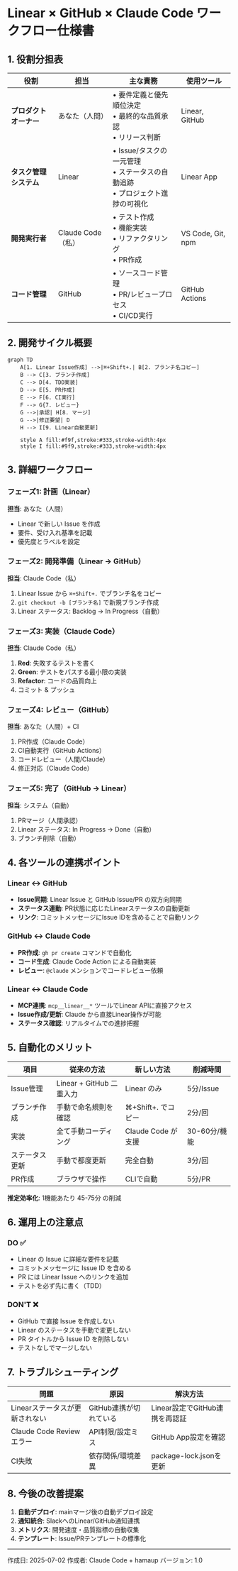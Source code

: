 # Linear × GitHub × Claude Code ワークフロー仕様書

## 1. 役割分担表

| 役割 | 担当 | 主な責務 | 使用ツール |
|------|------|----------|------------|
| **プロダクトオーナー** | あなた（人間） | • 要件定義と優先順位決定<br>• 最終的な品質承認<br>• リリース判断 | Linear, GitHub |
| **タスク管理システム** | Linear | • Issue/タスクの一元管理<br>• ステータスの自動追跡<br>• プロジェクト進捗の可視化 | Linear App |
| **開発実行者** | Claude Code（私） | • テスト作成<br>• 機能実装<br>• リファクタリング<br>• PR作成 | VS Code, Git, npm |
| **コード管理** | GitHub | • ソースコード管理<br>• PR/レビュープロセス<br>• CI/CD実行 | GitHub Actions |

## 2. 開発サイクル概要

```mermaid
graph TD
    A[1. Linear Issue作成] -->|⌘+Shift+.| B[2. ブランチ名コピー]
    B --> C[3. ブランチ作成]
    C --> D[4. TDD実装]
    D --> E[5. PR作成]
    E --> F[6. CI実行]
    F --> G{7. レビュー}
    G -->|承認| H[8. マージ]
    G -->|修正要望| D
    H --> I[9. Linear自動更新]
    
    style A fill:#f9f,stroke:#333,stroke-width:4px
    style I fill:#9f9,stroke:#333,stroke-width:4px
```

## 3. 詳細ワークフロー

### フェーズ1: 計画（Linear）
**担当**: あなた（人間）
- Linear で新しい Issue を作成
- 要件、受け入れ基準を記載
- 優先度とラベルを設定

### フェーズ2: 開発準備（Linear → GitHub）
**担当**: Claude Code（私）
1. Linear Issue から `⌘+Shift+.` でブランチ名をコピー
2. `git checkout -b [ブランチ名]` で新規ブランチ作成
3. Linear ステータス: Backlog → In Progress（自動）

### フェーズ3: 実装（Claude Code）
**担当**: Claude Code（私）
1. **Red**: 失敗するテストを書く
2. **Green**: テストをパスする最小限の実装
3. **Refactor**: コードの品質向上
4. コミット & プッシュ

### フェーズ4: レビュー（GitHub）
**担当**: あなた（人間）+ CI
1. PR作成（Claude Code）
2. CI自動実行（GitHub Actions）
3. コードレビュー（人間/Claude）
4. 修正対応（Claude Code）

### フェーズ5: 完了（GitHub → Linear）
**担当**: システム（自動）
1. PRマージ（人間承認）
2. Linear ステータス: In Progress → Done（自動）
3. ブランチ削除（自動）

## 4. 各ツールの連携ポイント

### Linear ↔ GitHub
- **Issue同期**: Linear Issue と GitHub Issue/PR の双方向同期
- **ステータス連動**: PR状態に応じたLinearステータスの自動更新
- **リンク**: コミットメッセージにIssue IDを含めることで自動リンク

### GitHub ↔ Claude Code
- **PR作成**: `gh pr create` コマンドで自動化
- **コード生成**: Claude Code Action による自動実装
- **レビュー**: `@claude` メンションでコードレビュー依頼

### Linear ↔ Claude Code
- **MCP連携**: `mcp__linear__*` ツールでLinear APIに直接アクセス
- **Issue作成/更新**: Claude から直接Linear操作が可能
- **ステータス確認**: リアルタイムでの進捗把握

## 5. 自動化のメリット

| 項目 | 従来の方法 | 新しい方法 | 削減時間 |
|------|-----------|-----------|----------|
| Issue管理 | Linear + GitHub 二重入力 | Linear のみ | 5分/Issue |
| ブランチ作成 | 手動で命名規則を確認 | ⌘+Shift+. でコピー | 2分/回 |
| 実装 | 全て手動コーディング | Claude Code が支援 | 30-60分/機能 |
| ステータス更新 | 手動で都度更新 | 完全自動 | 3分/回 |
| PR作成 | ブラウザで操作 | CLIで自動 | 5分/PR |

**推定効率化**: 1機能あたり 45-75分 の削減

## 6. 運用上の注意点

### DO ✅
- Linear の Issue に詳細な要件を記載
- コミットメッセージに Issue ID を含める
- PR には Linear Issue へのリンクを追加
- テストを必ず先に書く（TDD）

### DON'T ❌
- GitHub で直接 Issue を作成しない
- Linear のステータスを手動で変更しない
- PR タイトルから Issue ID を削除しない
- テストなしでマージしない

## 7. トラブルシューティング

| 問題 | 原因 | 解決方法 |
|------|------|----------|
| Linearステータスが更新されない | GitHub連携が切れている | Linear設定でGitHub連携を再認証 |
| Claude Code Reviewエラー | API制限/設定ミス | GitHub App設定を確認 |
| CI失敗 | 依存関係/環境差異 | package-lock.jsonを更新 |

## 8. 今後の改善提案

1. **自動デプロイ**: mainマージ後の自動デプロイ設定
2. **通知統合**: SlackへのLinear/GitHub通知連携
3. **メトリクス**: 開発速度・品質指標の自動収集
4. **テンプレート**: Issue/PRテンプレートの標準化

---

作成日: 2025-07-02
作成者: Claude Code + hamaup
バージョン: 1.0